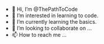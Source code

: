 - 👋 Hi, I’m @ThePathToCode
- 👀 I’m interested in learning to code.
- 🌱 I’m currently learning the basics.
- 💞️ I’m looking to collaborate on ...
- 📫 How to reach me ...

<!---
ThePathToCode/ThePathToCode is a ✨ special ✨ repository because its `README.md` (this file) appears on your GitHub profile.
You can click the Preview link to take a look at your changes.
--->
